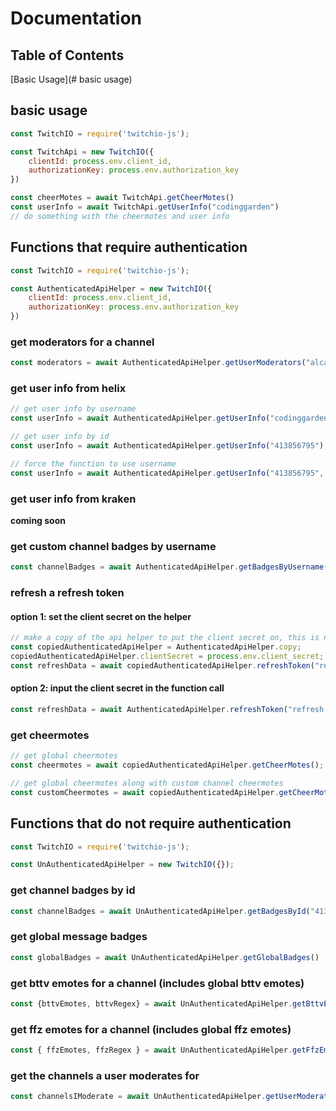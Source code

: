 # Documentation
## Table of Contents
[Basic Usage](# basic usage)

## basic usage

```js
const TwitchIO = require('twitchio-js');

const TwitchApi = new TwitchIO({
    clientId: process.env.client_id,
    authorizationKey: process.env.authorization_key
})

const cheerMotes = await TwitchApi.getCheerMotes()
const userInfo = await TwitchApi.getUserInfo("codinggarden")
// do something with the cheermotes and user info

```

## Functions that require authentication

```js
const TwitchIO = require('twitchio-js');

const AuthenticatedApiHelper = new TwitchIO({
    clientId: process.env.client_id,
    authorizationKey: process.env.authorization_key
})
```

### get moderators for a channel

```js
const moderators = await AuthenticatedApiHelper.getUserModerators("alca")
```

### get user info from helix

```js
// get user info by username
const userInfo = await AuthenticatedApiHelper.getUserInfo("codinggarden");

// get user info by id
const userInfo = await AuthenticatedApiHelper.getUserInfo("413856795");

// force the function to use username
const userInfo = await AuthenticatedApiHelper.getUserInfo("413856795", true);
```

### get user info from kraken

**coming soon**

### get custom channel badges by username

```js
const channelBadges = await AuthenticatedApiHelper.getBadgesByUsername("instafluff");
```

### refresh a refresh token

#### option 1: set the client secret on the helper

```js
// make a copy of the api helper to put the client secret on, this is not necessary but recommended
const copiedAuthenticatedApiHelper = AuthenticatedApiHelper.copy;
copiedAuthenticatedApiHelper.clientSecret = process.env.client_secret;
const refreshData = await copiedAuthenticatedApiHelper.refreshToken("refresh token");
```

#### option 2: input the client secret in the function call

```js
const refreshData = await AuthenticatedApiHelper.refreshToken("refresh token", process.env.client_secret);
```

### get cheermotes

```js
// get global cheermotes
const cheermotes = await copiedAuthenticatedApiHelper.getCheerMotes();

// get global cheermotes along with custom channel cheermotes
const customCheermotes = await copiedAuthenticatedApiHelper.getCheerMotes("413856795");
```

## Functions that do not require authentication

```js
const TwitchIO = require('twitchio-js');

const UnAuthenticatedApiHelper = new TwitchIO({});
```
### get channel badges by id
```js
const channelBadges = await UnAuthenticatedApiHelper.getBadgesById("413856795");
```

### get global message badges
```js
const globalBadges = await UnAuthenticatedApiHelper.getGlobalBadges()
```

### get bttv emotes for a channel (includes global bttv emotes)
```js
const {bttvEmotes, bttvRegex} = await UnAuthenticatedApiHelper.getBttvEmotes("codinggarden")
```

### get ffz emotes for a channel (includes global ffz emotes)
```js
const { ffzEmotes, ffzRegex } = await UnAuthenticatedApiHelper.getFfzEmotes("codinggarden")
```

### get the channels a user moderates for
```js
const channelsIModerate = await UnAuthenticatedApiHelper.getUserModerationChannels("dav1dsnyder404")
```
